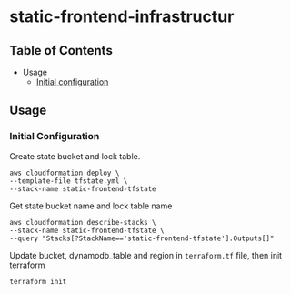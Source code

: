 # static-frontend-infrastructur
## Table of Contents
- [Usage](#usage)
    - [Initial configuration](#initial-configuration)

## Usage
### Initial Configuration

Create state bucket and lock table.

```
aws cloudformation deploy \
--template-file tfstate.yml \
--stack-name static-frontend-tfstate
```

Get state bucket name and lock table name

```
aws cloudformation describe-stacks \
--stack-name static-frontend-tfstate \
--query "Stacks[?StackName=='static-frontend-tfstate'].Outputs[]"
```

Update bucket, dynamodb_table and region in `terraform.tf` file, then init terraform

```
terraform init
```
